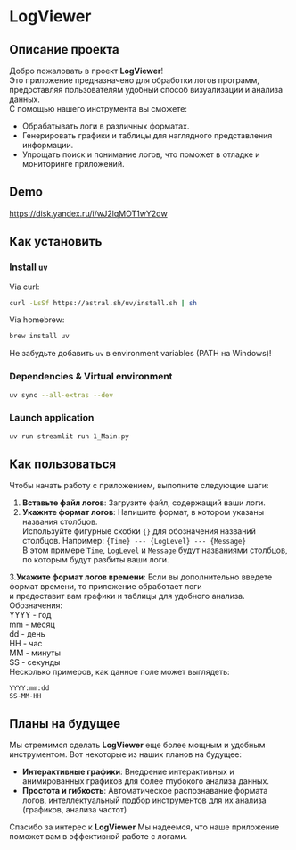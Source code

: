 # LogViewer

## Описание проекта

Добро пожаловать в проект **LogViewer**!  
Это приложение предназначено для обработки логов программ, предоставляя пользователям удобный способ визуализации и анализа данных.  
С помощью нашего инструмента вы сможете:
- Обрабатывать логи в различных форматах.
- Генерировать графики и таблицы для наглядного представления информации.
- Упрощать поиск и понимание логов, что поможет в отладке и мониторинге приложений.

## Demo

https://disk.yandex.ru/i/wJ2lqMOT1wY2dw

## Как установить

### Install `uv`

Via curl:
```sh
curl -LsSf https://astral.sh/uv/install.sh | sh
```

Via homebrew:
```sh
brew install uv
```

Не забудьте добавить `uv` в environment variables (PATH на Windows)!


### Dependencies & Virtual environment

```sh
uv sync --all-extras --dev
```


### Launch application

```sh
uv run streamlit run 1_Main.py
```

## Как пользоваться

Чтобы начать работу с приложением, выполните следующие шаги:

1. **Вставьте файл логов**: Загрузите файл, содержащий ваши логи.
2. **Укажите формат логов**: Напишите формат, в котором указаны названия столбцов.   
Используйте фигурные скобки `{}` для обозначения названий столбцов. Например: ``` {Time} --- {LogLevel} --- {Message} ```  
В этом примере `Time`, `LogLevel` и `Message` будут названиями столбцов, по которым будут разбиты ваши логи.

3.**Укажите формат логов времени**: Если вы дополнительно введете формат времени, то приложение обработает логи  
и предоставит вам графики и таблицы для удобного анализа.  
Обозначения:  
    YYYY - год  
    mm - месяц  
    dd - день  
    HH - час  
    MM - минуты  
    SS - секунды  
Несколько примеров, как данное поле может выглядеть:
```
YYYY:mm:dd 
SS-MM-HH
```

## Планы на будущее

Мы стремимся сделать **LogViewer** еще более мощным и удобным инструментом. Вот некоторые из наших планов на будущее:

- **Интерактивные графики**: Внедрение интерактивных и анимированных графиков для более глубокого анализа данных.
- **Простота и гибкость**: Автоматическое распознавание формата логов,
интеллектуальный подбор инструментов для их анализа (графиков, анализа частот) 

Спасибо за интерес к **LogViewer** Мы надеемся, что наше приложение поможет вам в эффективной работе с логами.  

